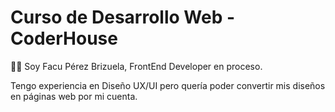 # **Curso de Desarrollo Web - CoderHouse**

👋🏽 Soy Facu Pérez Brizuela, FrontEnd Developer en proceso.

Tengo experiencia en Diseño UX/UI pero quería poder convertir mis diseños en páginas web por mi cuenta.
